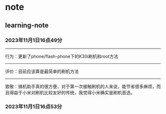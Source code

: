 # note
## learning-note
### 2023年11月1日16点49分
***
行为：更新了phone/flash-phone下的K30i刷机和root方法
***
评价：目前应该算是最简单的刷机方法
***
致敬：搞机助手真的很方便，对于第一次接触刷机的人来说，能节省很多麻烦，而且得益于小米对刷机比较友好的传统，我觉得小米确实是刷机首选。
### 2023年11月1日16点53分
